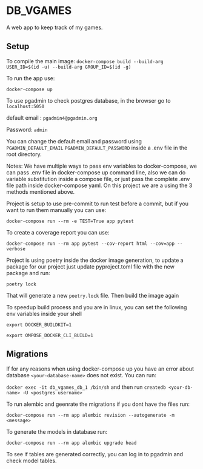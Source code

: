 # DB_VGAMES

A web app to keep track of my games.

## Setup

To compile the main image:
`docker-compose build --build-arg USER_ID=$(id -u) --build-arg GROUP_ID=$(id -g)`

To run the app use:

`docker-compose up`

To use pgadmin to check postgres database, in the browser go to `localhost:5050`

default email : `pgadmin4@pgadmin.org`

Password: `admin`

You can change the default email and password using
`PGADMIN_DEFAULT_EMAIL` `PGADMIN_DEFAULT_PASSWORD` inside a .env file in the root directory.

Notes:
We have multiple ways to pass env variables to docker-compose, we can pass .env file in docker-compose up command line, also we can do variable substitution inside
a compose file, or just pass the complete .env file path inside docker-compose yaml. On this project we are a using the 3 methods mentioned above.

Project is setup to use pre-commit to run test before a commit, but if you want
to run them manually you can use:

`docker-compose run --rm -e TEST=True app pytest`

To create a coverage report you can use:

`docker-compose run --rm app pytest --cov-report html --cov=app --verbose`

Project is using poetry inside the docker image generation, to update a package for
our project just update pyproject.toml file with the new package and run:

`poetry lock`

That will generate a new `poetry.lock` file. Then build the image again

To speedup build process and you are in linux, you can set the following env variables inside your shell

`export DOCKER_BUILDKIT=1`

`export OMPOSE_DOCKER_CLI_BUILD=1`

## Migrations

If for any reasons when using docker-compose up you have an error about database `<your-database-name>` does not exist. You can run:

`docker exec -it db_vgames_db_1 /bin/sh` and then run `createdb <your-db-name> -U <postgres username>`

To run alembic and geenrate the migrations if you dont have the files run:

`docker-compose run --rm app alembic revision --autogenerate -m <message>`

To generate the models in database run:

`docker-compose run --rm app alembic upgrade head`

To see if tables are generated correctly, you can log in to pgadmin and check model tables.
